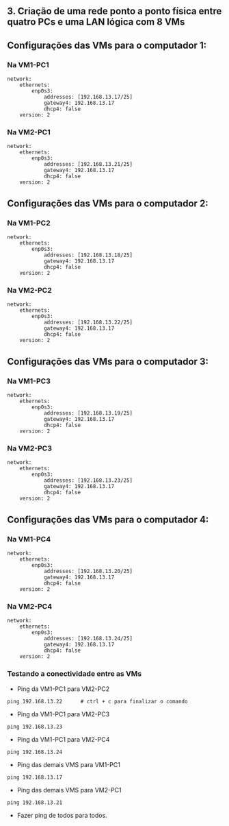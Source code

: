 ## 3. Criação de uma rede ponto a ponto física entre quatro PCs e uma LAN lógica com 8 VMs

## Configurações das VMs para o computador 1:

### Na VM1-PC1

```
network:
    ethernets:
        enp0s3:                              
            addresses: [192.168.13.17/25]    
            gateway4: 192.168.13.17          
            dhcp4: false                     
    version: 2
```

### Na VM2-PC1

```
network:
    ethernets:
        enp0s3:                              
            addresses: [192.168.13.21/25]    
            gateway4: 192.168.13.17          
            dhcp4: false                     
    version: 2
```

## Configurações das VMs para o computador 2:

### Na VM1-PC2

```
network:
    ethernets:
        enp0s3:                              
            addresses: [192.168.13.18/25]    
            gateway4: 192.168.13.17          
            dhcp4: false                     
    version: 2
```

### Na VM2-PC2

```
network:
    ethernets:
        enp0s3:                              
            addresses: [192.168.13.22/25]    
            gateway4: 192.168.13.17          
            dhcp4: false                     
    version: 2
```

## Configurações das VMs para o computador 3:

### Na VM1-PC3

```
network:
    ethernets:
        enp0s3:                              
            addresses: [192.168.13.19/25]    
            gateway4: 192.168.13.17          
            dhcp4: false                     
    version: 2
```

### Na VM2-PC3

```
network:
    ethernets:
        enp0s3:                              
            addresses: [192.168.13.23/25]    
            gateway4: 192.168.13.17          
            dhcp4: false                     
    version: 2
```

## Configurações das VMs para o computador 4:

### Na VM1-PC4

```
network:
    ethernets:
        enp0s3:                              
            addresses: [192.168.13.20/25]    
            gateway4: 192.168.13.17          
            dhcp4: false                     
    version: 2
```

### Na VM2-PC4

```
network:
    ethernets:
        enp0s3:                              
            addresses: [192.168.13.24/25]    
            gateway4: 192.168.13.17          
            dhcp4: false                     
    version: 2
```

### Testando a conectividade entre as VMs

   * Ping da VM1-PC1 para VM2-PC2

```shell
ping 192.168.13.22      # ctrl + c para finalizar o comando
```
   * Ping da VM1-PC1 para VM2-PC3

```shell
ping 192.168.13.23      
```

 * Ping da VM1-PC1 para VM2-PC4

```shell
ping 192.168.13.24     
```

* Ping das demais VMS para VM1-PC1

```shell
ping 192.168.13.17    
```

* Ping das demais VMS para VM2-PC1

```shell
ping 192.168.13.21    
```

* Fazer ping de todos para todos.
